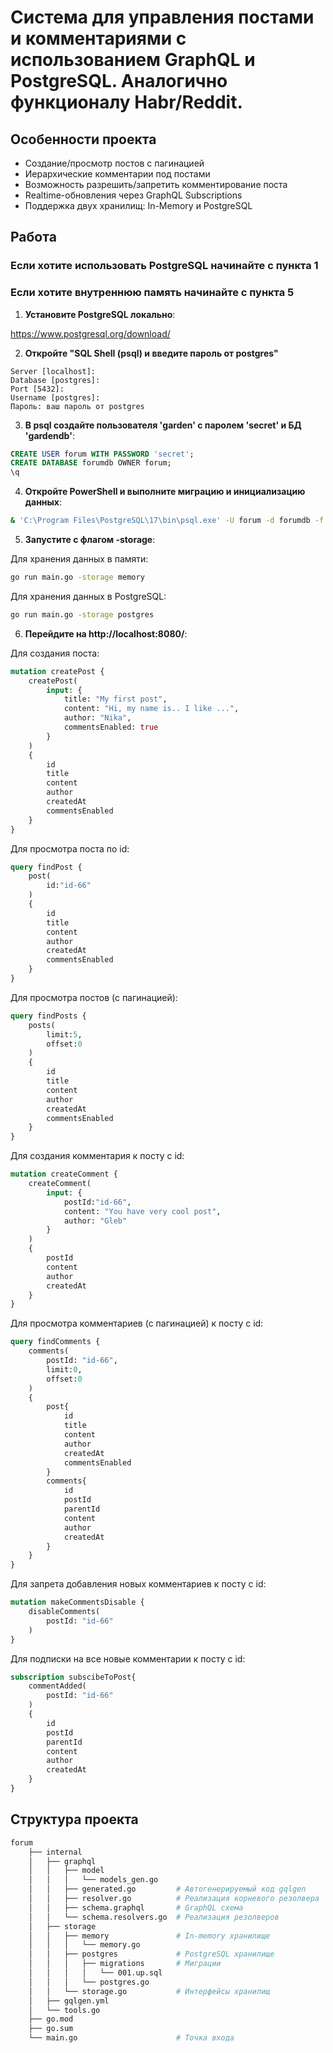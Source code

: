 # Система для управления постами и комментариями с использованием GraphQL и PostgreSQL. Аналогично функционалу Habr/Reddit.

## Особенности проекта
- Создание/просмотр постов с пагинацией
- Иерархические комментарии под постами
- Возможность разрешить/запретить комментирование поста
- Rеaltime-обновления через GraphQL Subscriptions
- Поддержка двух хранилищ: In-Memory и PostgreSQL

## Работа
### Если хотите использовать PostgreSQL начинайте с пункта 1
### Если хотите внутреннюю память начинайте с пункта 5

1. **Установите PostgreSQL локально**:

https://www.postgresql.org/download/

2. **Откройте "SQL Shell (psql) и введите пароль от postgres"**
```psql
Server [localhost]: 
Database [postgres]: 
Port [5432]: 
Username [postgres]: 
Пароль: ваш пароль от postgres
```
3. **В psql создайте пользователя 'garden' с паролем 'secret' и БД 'gardendb'**:
```sql
CREATE USER forum WITH PASSWORD 'secret';
CREATE DATABASE forumdb OWNER forum;
\q
```
4. **Откройте PowerShell и выполните миграцию и инициализацию данных**:
```bash
& 'C:\Program Files\PostgreSQL\17\bin\psql.exe' -U forum -d forumdb -f migrations\001.up.sql
```
5. **Запустите с флагом -storage**:

Для хранения данных в памяти:
```bash
go run main.go -storage memory
```
Для хранения данных в PostgreSQL:
```bash
go run main.go -storage postgres
```
6. **Перейдите на http://localhost:8080/**:

Для создания поста:
```graphql
mutation createPost {
    createPost(
        input: {
            title: "My first post",
            content: "Hi, my name is.. I like ...",
            author: "Nika",
            commentsEnabled: true
        }
    )
    {
        id
	    title
	    content
        author
	    createdAt
        commentsEnabled
    }
}
```
Для просмотра поста по id:
```graphql
query findPost {
    post(
        id:"id-66"
    )
	{
        id
	    title
	    content
        author
	    createdAt
        commentsEnabled
	}
}
```
Для просмотра постов (с пагинацией):
```graphql
query findPosts {
	posts(
	    limit:5,
	    offset:0
    )
    {
        id
	    title
	    content
        author
	    createdAt
        commentsEnabled
	}
}
```
Для создания комментария к посту с id:
```graphql
mutation createComment {
    createComment(
        input: {
            postId:"id-66",
            content: "You have very cool post",
            author: "Gleb"
        }
    )
    {
        postId
        content
        author
        createdAt
    }
}
```
Для просмотра комментариев (с пагинацией) к посту с id:
```graphql
query findComments {
	comments(
	    postId: "id-66",
	    limit:0,
	    offset:0
    )
	{
        post{
            id
    	  	title
    	  	content
        	author
    	  	createdAt
        	commentsEnabled
        }
        comments{
            id
        	postId
        	parentId
        	content
        	author
        	createdAt
        }
	}
}
```
Для запрета добавления новых комментариев к посту с id:
```graphql
mutation makeCommentsDisable {
    disableComments(
        postId: "id-66"
    )
}
```
Для подписки на все новые комментарии к посту с id:
```graphql
subscription subscibeToPost{
    commentAdded(
        postId: "id-66"
    )
    {
        id
        postId
        parentId
        content
        author
        createdAt
    }
}
```

## Структура проекта


```bash
forum
    ├── internal
    │   ├── graphql
    │   │   ├── model
    │   │   │   └── models_gen.go
    │   │   ├── generated.go         # Автогенерируемый код gqlgen
    │   │   ├── resolver.go          # Реализация корневого резолвера
    │   │   ├── schema.graphql       # GraphQL схема
    │   │   └── schema.resolvers.go  # Реализация резолверов
    │   ├── storage
    │   │   ├── memory               # In-memory хранилище
    │   │   │   └── memory.go
    │   │   ├── postgres             # PostgreSQL хранилище
    │   │   │   ├── migrations       # Миграции
    │   │   │   │   └── 001.up.sql
    │   │   │   └── postgres.go
    │   │   └── storage.go           # Интерфейсы хранилищ
    │   ├── gqlgen.yml
    │   └── tools.go  
    ├── go.mod
    ├── go.sum
    └── main.go                      # Точка входа
```    
